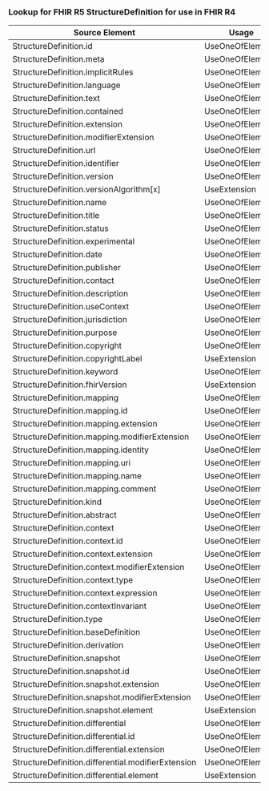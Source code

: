 ### Lookup for FHIR R5 StructureDefinition for use in FHIR R4

| Source Element | Usage | Target |
| -------------- | ----- | ------ |
| StructureDefinition.id | UseOneOfElements | StructureDefinition.id,StructureDefinition.id |
| StructureDefinition.meta | UseOneOfElements | StructureDefinition.meta,StructureDefinition.meta |
| StructureDefinition.implicitRules | UseOneOfElements | StructureDefinition.implicitRules,StructureDefinition.implicitRules |
| StructureDefinition.language | UseOneOfElements | StructureDefinition.language,StructureDefinition.language |
| StructureDefinition.text | UseOneOfElements | StructureDefinition.text,StructureDefinition.text |
| StructureDefinition.contained | UseOneOfElements | StructureDefinition.contained,StructureDefinition.contained |
| StructureDefinition.extension | UseOneOfElements | StructureDefinition.extension,StructureDefinition.extension |
| StructureDefinition.modifierExtension | UseOneOfElements | StructureDefinition.modifierExtension,StructureDefinition.modifierExtension |
| StructureDefinition.url | UseOneOfElements | StructureDefinition.url,StructureDefinition.url |
| StructureDefinition.identifier | UseOneOfElements | StructureDefinition.identifier,StructureDefinition.identifier |
| StructureDefinition.version | UseOneOfElements | StructureDefinition.version,StructureDefinition.version |
| StructureDefinition.versionAlgorithm[x] | UseExtension | http://hl7.org/fhir/5.0/StructureDefinition/extension-StructureDefinition.versionAlgorithm |
| StructureDefinition.name | UseOneOfElements | StructureDefinition.name,StructureDefinition.name |
| StructureDefinition.title | UseOneOfElements | StructureDefinition.title,StructureDefinition.title |
| StructureDefinition.status | UseOneOfElements | StructureDefinition.status,StructureDefinition.status |
| StructureDefinition.experimental | UseOneOfElements | StructureDefinition.experimental,StructureDefinition.experimental |
| StructureDefinition.date | UseOneOfElements | StructureDefinition.date,StructureDefinition.date |
| StructureDefinition.publisher | UseOneOfElements | StructureDefinition.publisher,StructureDefinition.publisher |
| StructureDefinition.contact | UseOneOfElements | StructureDefinition.contact,StructureDefinition.contact |
| StructureDefinition.description | UseOneOfElements | StructureDefinition.description,StructureDefinition.description |
| StructureDefinition.useContext | UseOneOfElements | StructureDefinition.useContext,StructureDefinition.useContext |
| StructureDefinition.jurisdiction | UseOneOfElements | StructureDefinition.jurisdiction,StructureDefinition.jurisdiction |
| StructureDefinition.purpose | UseOneOfElements | StructureDefinition.purpose,StructureDefinition.purpose |
| StructureDefinition.copyright | UseOneOfElements | StructureDefinition.copyright,StructureDefinition.copyright |
| StructureDefinition.copyrightLabel | UseExtension | http://hl7.org/fhir/5.0/StructureDefinition/extension-StructureDefinition.copyrightLabel |
| StructureDefinition.keyword | UseOneOfElements | StructureDefinition.keyword,StructureDefinition.keyword |
| StructureDefinition.fhirVersion | UseExtension | http://hl7.org/fhir/5.0/StructureDefinition/extension-StructureDefinition.fhirVersion |
| StructureDefinition.mapping | UseOneOfElements | StructureDefinition.mapping,StructureDefinition.mapping |
| StructureDefinition.mapping.id | UseOneOfElements | StructureDefinition.mapping.id,StructureDefinition.mapping.id |
| StructureDefinition.mapping.extension | UseOneOfElements | StructureDefinition.mapping.extension,StructureDefinition.mapping.extension |
| StructureDefinition.mapping.modifierExtension | UseOneOfElements | StructureDefinition.mapping.modifierExtension,StructureDefinition.mapping.modifierExtension |
| StructureDefinition.mapping.identity | UseOneOfElements | StructureDefinition.mapping.identity,StructureDefinition.mapping.identity |
| StructureDefinition.mapping.uri | UseOneOfElements | StructureDefinition.mapping.uri,StructureDefinition.mapping.uri |
| StructureDefinition.mapping.name | UseOneOfElements | StructureDefinition.mapping.name,StructureDefinition.mapping.name |
| StructureDefinition.mapping.comment | UseOneOfElements | StructureDefinition.mapping.comment,StructureDefinition.mapping.comment |
| StructureDefinition.kind | UseOneOfElements | StructureDefinition.kind,StructureDefinition.kind |
| StructureDefinition.abstract | UseOneOfElements | StructureDefinition.abstract,StructureDefinition.abstract |
| StructureDefinition.context | UseOneOfElements | StructureDefinition.context,StructureDefinition.context |
| StructureDefinition.context.id | UseOneOfElements | StructureDefinition.context.id,StructureDefinition.context.id |
| StructureDefinition.context.extension | UseOneOfElements | StructureDefinition.context.extension,StructureDefinition.context.extension |
| StructureDefinition.context.modifierExtension | UseOneOfElements | StructureDefinition.context.modifierExtension,StructureDefinition.context.modifierExtension |
| StructureDefinition.context.type | UseOneOfElements | StructureDefinition.context.type,StructureDefinition.context.type |
| StructureDefinition.context.expression | UseOneOfElements | StructureDefinition.context.expression,StructureDefinition.context.expression |
| StructureDefinition.contextInvariant | UseOneOfElements | StructureDefinition.contextInvariant,StructureDefinition.contextInvariant |
| StructureDefinition.type | UseOneOfElements | StructureDefinition.type,StructureDefinition.type,StructureDefinition.type |
| StructureDefinition.baseDefinition | UseOneOfElements | StructureDefinition.baseDefinition,StructureDefinition.baseDefinition |
| StructureDefinition.derivation | UseOneOfElements | StructureDefinition.derivation,StructureDefinition.derivation |
| StructureDefinition.snapshot | UseOneOfElements | StructureDefinition.snapshot,StructureDefinition.snapshot |
| StructureDefinition.snapshot.id | UseOneOfElements | StructureDefinition.snapshot.id,StructureDefinition.snapshot.id |
| StructureDefinition.snapshot.extension | UseOneOfElements | StructureDefinition.snapshot.extension,StructureDefinition.snapshot.extension |
| StructureDefinition.snapshot.modifierExtension | UseOneOfElements | StructureDefinition.snapshot.modifierExtension,StructureDefinition.snapshot.modifierExtension |
| StructureDefinition.snapshot.element | UseExtension | http://hl7.org/fhir/5.0/StructureDefinition/extension-StructureDefinition.snapshot.element |
| StructureDefinition.differential | UseOneOfElements | StructureDefinition.differential,StructureDefinition.differential |
| StructureDefinition.differential.id | UseOneOfElements | StructureDefinition.differential.id,StructureDefinition.differential.id |
| StructureDefinition.differential.extension | UseOneOfElements | StructureDefinition.differential.extension,StructureDefinition.differential.extension |
| StructureDefinition.differential.modifierExtension | UseOneOfElements | StructureDefinition.differential.modifierExtension,StructureDefinition.differential.modifierExtension |
| StructureDefinition.differential.element | UseExtension | http://hl7.org/fhir/5.0/StructureDefinition/extension-StructureDefinition.differential.element |
